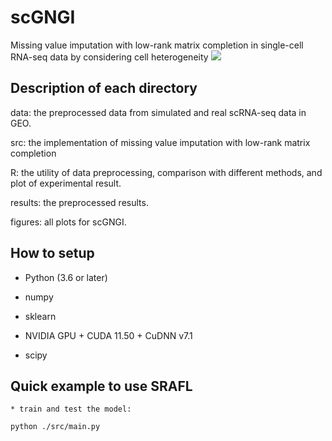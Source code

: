 # scGNGI
Missing value imputation with low-rank matrix completion in single-cell RNA-seq data by considering cell heterogeneity
![](https://github.com/linxi159/MyPhdThesisWithCode/blob/main/Chapter_3_scGNGI/figures/Figure_1_Final.jpg) 

## Description of each directory
data: the preprocessed data from simulated and real scRNA-seq data in GEO.

src: the implementation of missing value imputation with low-rank matrix completion

R: the utility of data preprocessing, comparison with different methods, and plot of experimental result.

results: the preprocessed results.

figures: all plots for scGNGI.


## How to setup

* Python (3.6 or later)

* numpy

* sklearn

* NVIDIA GPU + CUDA 11.50 + CuDNN v7.1

* scipy


## Quick example to use SRAFL
```
* train and test the model:

python ./src/main.py
```



